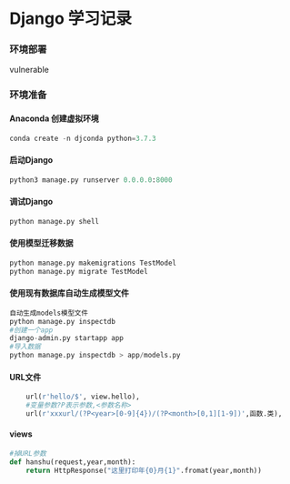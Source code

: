 # Django 学习记录

### 环境部署

vulnerable

### 环境准备

#### Anaconda 创建虚拟环境

```python
conda create -n djconda python=3.7.3
```

#### 启动Django

```python
python3 manage.py runserver 0.0.0.0:8000
```

#### 调试Django

```python
python manage.py shell
```

#### 使用模型迁移数据

```python
python manage.py makemigrations TestModel
python manage.py migrate TestModel
```

#### 使用现有数据库自动生成模型文件

```python
自动生成models模型文件
python manage.py inspectdb
#创建一个app
django-admin.py startapp app
#导入数据
python manage.py inspectdb > app/models.py
```

#### URL文件

```python
	url(r'hello/$', view.hello),
	#变量参数?P表示参数,<参数名称>
    url(r'xxxurl/(?P<year>[0-9]{4})/(?P<month>[0,1][1-9])',函数.类),
```

#### views

```python
#掉URL参数
def hanshu(request,year,month):
    return HttpResponse("这里打印年{0}月{1}".fromat(year,month))
```